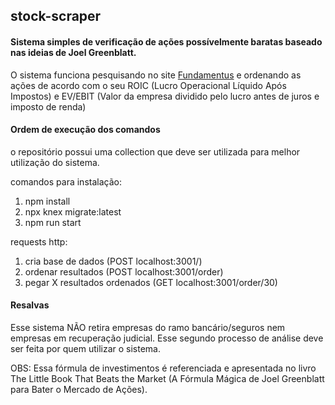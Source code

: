 ## stock-scraper

#### Sistema simples de verificação de ações possívelmente baratas baseado nas ideias de Joel Greenblatt.

O sistema funciona pesquisando no site [Fundamentus](https://www.fundamentus.com.br/resultado.php) e ordenando as ações de acordo com o seu ROIC (Lucro Operacional Líquido Após Impostos) e EV/EBIT (Valor da empresa dividido pelo lucro antes de juros e imposto de renda)

#### Ordem de execução dos comandos

o repositório possui uma collection que deve ser utilizada para melhor utilização do sistema.

comandos para instalação:
1. npm install
2. npx knex migrate:latest
3. npm run start

requests http:
1. cria base de dados (POST localhost:3001/)
2. ordenar resultados (POST localhost:3001/order)
3. pegar X resultados ordenados (GET localhost:3001/order/30)

#### Resalvas

Esse sistema NÃO retira empresas do ramo bancário/seguros nem empresas em recuperação judicial. Esse segundo processo de análise deve ser feita por quem utilizar o sistema.

OBS: Essa fórmula de investimentos é referenciada e apresentada no livro The Little Book That Beats the Market (A Fórmula Mágica de Joel Greenblatt para Bater o Mercado de Ações).